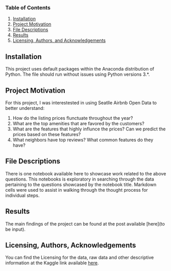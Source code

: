 ### Table of Contents
1. [Installation](#installation)
2. [Project Motivation](#motivation)
3. [File Descriptions](#files)
4. [Results](#results)
5. [Licensing, Authors, and Acknowledgements](#licensing)

## Installation <a name="installation"></a>
This project uses default packages within the Anaconda distribution of Python. 
The file should run without issues using Python versions 3.*.

## Project Motivation<a name="motivation"></a>

For this project, I was interestested in using Seatlle Airbnb Open Data to better understand:

1. How do the listing prices flunctuate throughout the year?
2. What are the top amenities that are favored by the customers?
3. What are the features that highly influnce the prices? Can we predict the prices based on these features?
4. What neighbors have top reviews? What common features do they have?

## File Descriptions <a name="files"></a>

There is one notebook available here to showcase work related to the above questions.  This notebooks is exploratory in searching through the data pertaining to the questions showcased by the notebook title.  Markdown cells were used to assist in walking through the thought process for individual steps.  


## Results<a name="results"></a>

The main findings of the project can be found at the post available [here](to be input).

## Licensing, Authors, Acknowledgements<a name="licensing"></a>

You can find the Licensing for the data, raw data and other descriptive information at the Kaggle link available [here](https://www.kaggle.com/airbnb/seattle/data).  
